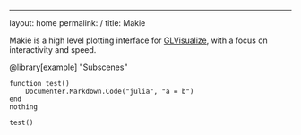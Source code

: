 ---
layout: home
permalink: /
title: Makie

Makie is a high level plotting interface for [GLVisualize](https://github.com/JuliaGL/GLVisualize.jl/), with a focus on interactivity and speed.

@library[example] "Subscenes"

```@eval
function test()
    Documenter.Markdown.Code("julia", "a = b")
end
nothing
```


```@eval
test()
```
